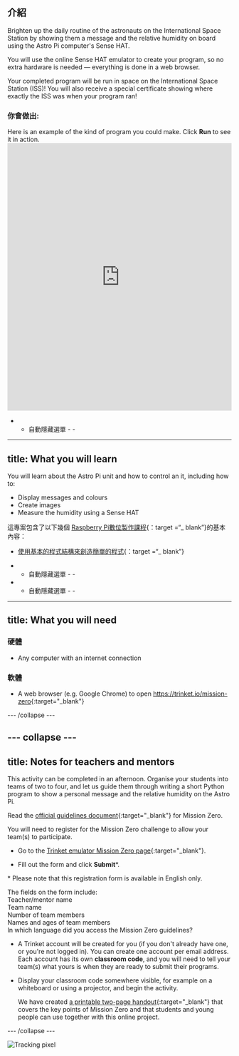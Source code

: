 ## 介紹

Brighten up the daily routine of the astronauts on the International Space Station by showing them a message and the relative humidity on board using the Astro Pi computer's Sense HAT.

You will use the online Sense HAT emulator to create your program, so no extra hardware is needed — everything is done in a web browser.

Your completed program will be run in space on the International Space Station (ISS)! You will also receive a special certificate showing where exactly the ISS was when your program ran!

### 你會做出:

Here is an example of the kind of program you could make. Click **Run** to see it in action. <iframe src="https://trinket.io/embed/python/b92d76c0f3?outputOnly=true&runOption=run&start=result" width="100%" height="600" frameborder="0" marginwidth="0" marginheight="0" allowfullscreen mark="crwd-mark"></iframe> 

- - 自動隱藏選單 - -

* * *

## title: What you will learn

You will learn about the Astro Pi unit and how to control an it, including how to:

+ Display messages and colours
+ Create images
+ Measure the humidity using a Sense HAT

這專案包含了以下幾個 [Raspberry Pi數位製作課程](http://rpf.io/curriculum){：target =“_ blank”}的基本內容：

+ [使用基本的程式結構來創造簡單的程式](https://curriculum.raspberrypi.org/programming/creator/){：target =“_ blank”}

- - 自動隱藏選單 - -

- - 自動隱藏選單 - -

* * *

## title: What you will need

### 硬體

+ Any computer with an internet connection

### 軟體

+ A web browser (e.g. Google Chrome) to open <https://trinket.io/mission-zero>{:target="_blank"}

\--- /collapse \---

## \--- collapse \---

## title: Notes for teachers and mentors

This activity can be completed in an afternoon. Organise your students into teams of two to four, and let us guide them through writing a short Python program to show a personal message and the relative humidity on the Astro Pi.

Read the [official guidelines document](https://astro-pi.org/wp-content/uploads/2018/09/Astro_Pi_Mission_Zero_Guidelines_2018_19_V12_pages.pdf){:target="_blank"} for Mission Zero.

You will need to register for the Mission Zero challenge to allow your team(s) to participate.

+ Go to the [Trinket emulator Mission Zero page](https://trinket.io/mission-zero){:target="_blank"}.

+ Fill out the form and click **Submit**\*.

\* Please note that this registration form is available in English only.

The fields on the form include:  
Teacher/mentor name  
Team name  
Number of team members  
Names and ages of team members  
In which language did you access the Mission Zero guidelines?

+ A Trinket account will be created for you (if you don't already have one, or you're not logged in). You can create one account per email address. Each account has its own **classroom code**, and you will need to tell your team(s) what yours is when they are ready to submit their programs.

+ Display your classroom code somewhere visible, for example on a whiteboard or using a projector, and begin the activity.
    
    We have created [a printable two-page handout](https://astro-pi.org/astro_pi_mission_zero_project_print_out_v10_print/){:target="_blank"} that covers the key points of Mission Zero and that students and young people can use together with this online project.

\--- /collapse \---

![Tracking pixel](https://code.org/api/hour/begin_raspberrypi_astropi.png)